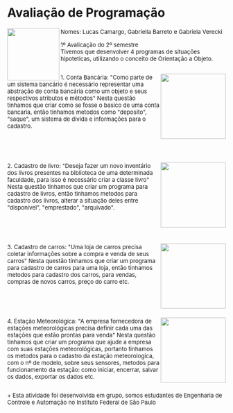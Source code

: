 # Avaliação de Programação

<div>
  <img align="left" height="120em" src="https://lh5.googleusercontent.com/RPdm2EY4bWnkDYwAWYttINy0vRyhkjUfT2Oq0FxcQA6JN685lM_teSFelPJYI-UoKoMqVDuJgCvherisKahWxBXQ7jVi9GI7jbVBTsaitECFIjvV0NQQ4Q_c48ZUz_UGbHC1nmqbApslLaMB5QbF7SKsHZcWPYsB0-X1nrD-9xP4ldqw1X3L4ip9LA"/>
  
  <font size = "2">Nomes: Lucas Camargo,  Gabriella Barreto e Gabriela Verecki<font>
  <div>
    1º Avalicação do 2º semestre
  <div>
    Tivemos que desenvolver 4 programas de situações hipoteticas, utilizando o conceito de Orientação a Objeto.

</div>
    
##
    
<div>
  <img align="right" height="150em" src="https://media.tenor.com/TEBw4UwqVTgAAAAd/kikis-delivery-service-anime.gif"/>
  1. Conta Bancária: "Como parte de um sistema bancário é necessário representar uma
abstração de conta bancária como um objeto e seus respectivos atributos e
métodos"
  Nesta questão tinhamos que criar como se fosse o basico de uma conta bancaria, então tinhamos metodos como "deposito", "saque", um sistema de divida e informações para o cadastro.
  <br/>
  <br/>
  <br/>
  <br/>
  </div>
    
##
    
<div>
  <img align="right" height="150em" src="https://media.tenor.com/35KFt_vn6rkAAAAC/read-read-book.gif"/>
    2. Cadastro de livro: "Deseja fazer um novo inventário dos livros presentes na
biblioteca de uma determinada faculdade, para isso é necessário criar a classe livro"
  Nesta questão tinhamos que criar um programa para cadastro de livros, então tinhamos metodos para cadastro dos livros, alterar a situação deles entre "disponivel", "emprestado", "arquivado".
  <br/>
  <br/>
  <br/>
  <br/>
  </div>
    
##
    
<div>
  <img align="right" height="150em" src="https://media.tenor.com/rSd7vpjm-ksAAAAd/kikis-delivery-service-anime.gif"/>
  3. Cadastro de carros: "Uma loja de carros precisa coletar informações sobre a
compra e venda de seus carros"
  Nesta questão tinhamos que criar um programa para cadastro de carros para uma loja, então tinhamos metodos para cadastro dos carros, para vendas, compras de novos carros, preço do carro etc.
  <br/>
  <br/>
  <br/>
  <br/>
  </div>
    
##
    
<div>
  <img align="right" height="150em" src="https://media.tenor.com/OvaIh3Imo8cAAAAC/harel-harelp.gif"/>
  4. Estação Meteorológica: "A empresa fornecedora de estações meteorológicas
precisa definir cada uma das estações que estão prontas para venda"
  Nesta questão tinhamos que criar um programa que ajude a empresa com suas estações meteorológicas, portanto tinhamos os metodos para o cadastro da estação meteorologica, com o nº de modelo, sobre seus sensores, metodos para funcionamento da estação: como iniciar, encerrar, salvar os dados, exportar os dados etc.
<div>

</div>
    
##
    
<div>
  +
Esta atividade foi desenvolvida em grupo, somos estudantes de Engenharia de Controle e Automação no Instituto Federal de São Paulo
